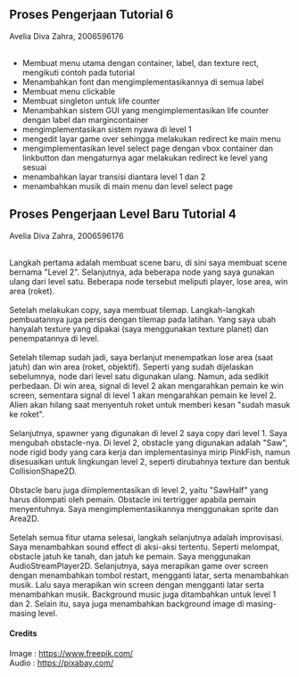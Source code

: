 ## Proses Pengerjaan Tutorial 6
Avelia Diva Zahra, 2006596176 <br><br>

- Membuat menu utama dengan container, label, dan texture rect, mengikuti contoh pada tutorial
- Menambahkan font dan mengimplementasikannya di semua label
- Membuat menu clickable
- Membuat singleton untuk life counter
- Menambahkan sistem GUI yang mengimplementasikan life counter dengan label dan margincontainer
- mengimplementasikan sistem nyawa di level 1
- mengedit layar game over sehingga melakukan redirect ke main menu
- mengimplementasikan level select page dengan vbox container dan linkbutton dan mengaturnya agar melakukan redirect ke level yang sesuai
- menambahkan layar transisi diantara level 1 dan 2
- menambahkan musik di main menu dan level select page
  
## Proses Pengerjaan Level Baru Tutorial 4
Avelia Diva Zahra, 2006596176 <br><br>

Langkah pertama adalah membuat scene baru, di sini saya membuat scene bernama "Level 2". Selanjutnya, ada beberapa node yang saya gunakan ulang dari level satu. Beberapa node tersebut meliputi player, lose area, win area (roket).<br><br>
Setelah melakukan copy, saya membuat tilemap. Langkah-langkah pembuatannya juga persis dengan tilemap pada latihan. Yang saya ubah hanyalah texture yang dipakai (saya menggunakan texture planet) dan penempatannya di level. <br><br>
Setelah tilemap sudah jadi, saya berlanjut menempatkan lose area (saat jatuh) dan win area (roket, objektif). Seperti yang sudah dijelaskan sebelumnya, node dari level satu digunakan ulang. Namun, ada sedikit perbedaan. Di win area, signal di level 2 akan mengarahkan pemain ke win screen, sementara signal di level 1 akan mengarahkan pemain ke level 2. Alien akan hilang saat menyentuh roket untuk memberi kesan "sudah masuk ke roket". <br><br>
Selanjutnya, spawner yang digunakan di level 2 saya copy dari level 1. Saya mengubah obstacle-nya. Di level 2, obstacle yang digunakan adalah "Saw", node rigid body yang cara kerja dan implementasinya mirip PinkFish, namun disesuaikan untuk lingkungan level 2, seperti dirubahnya texture dan bentuk CollisionShape2D.<br><br>
Obstacle baru juga diimplementasikan di level 2, yaitu "SawHalf" yang harus dilompati oleh pemain. Obstacle ini tertrigger apabila pemain menyentuhnya. Saya mengimplementasikannya menggunakan sprite dan Area2D.<br><br>
Setelah semua fitur utama selesai, langkah selanjutnya adalah improvisasi. Saya menambahkan sound effect di aksi-aksi tertentu. Seperti melompat, obstacle jatuh ke tanah, dan jatuh ke pemain. Saya menggunakan AudioStreamPlayer2D. Selanjutnya, saya merapikan game over screen dengan menambahkan tombol restart, mengganti latar, serta menambahkan musik. Lalu saya merapikan win screen dengan mengganti latar serta menambahkan musik. Background music juga ditambahkan untuk level 1 dan 2. Selain itu, saya juga menambahkan background image di masing-masing level.

#### Credits
Image : https://www.freepik.com/ <br>
Audio : https://pixabay.com/
